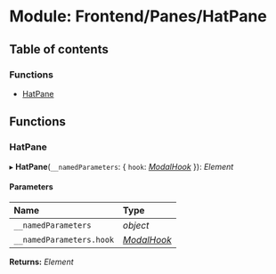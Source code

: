 # Module: Frontend/Panes/HatPane

## Table of contents

### Functions

- [HatPane](frontend_panes_hatpane.md#hatpane)

## Functions

### HatPane

▸ **HatPane**(`__namedParameters`: { `hook`: [_ModalHook_](frontend_views_modalpane.md#modalhook) }): _Element_

#### Parameters

| Name                     | Type                                                 |
| :----------------------- | :--------------------------------------------------- |
| `__namedParameters`      | _object_                                             |
| `__namedParameters.hook` | [_ModalHook_](frontend_views_modalpane.md#modalhook) |

**Returns:** _Element_
